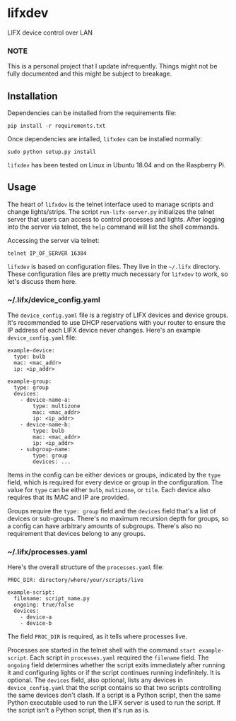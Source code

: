# lifxdev
LIFX device control over LAN

### NOTE
This is a personal project that I update infrequently. Things might not be
fully documented and this might be subject to breakage.

## Installation

Dependencies can be installed from the requirements file:

```
pip install -r requirements.txt
```

Once dependencies are intalled, `lifxdev` can be installed normally:

```
sudo python setup.py install
```

`lifxdev` has been tested on Linux in Ubuntu 18.04 and on the Raspberry Pi.

## Usage

The heart of `lifxdev` is the telnet interface used to manage scripts and
change lights/strips. The script `run-lifx-server.py` initializes the telnet
server that users can access to control processes and lights. After logging
into the server via telnet, the `help` command will list the shell commands.

Accessing the server via telnet:

```
telnet IP_OF_SERVER 16384
```

`lifxdev` is based on configuration files. They live in the `~/.lifx`
directory. These configuration files are pretty much necessary for `lifxdev` to
work, so let's discuss them here.

### ~/.lifx/device_config.yaml

The `device_config.yaml` file is a registry of LIFX devices and device groups.
It's recommended to use DHCP reservations with your router to ensure the IP
address of each LIFX device never changes. Here's an example
`device_config.yaml` file:

```
example-device:
  type: bulb
  mac: <mac_addr>
  ip: <ip_addr>

example-group:
  type: group
  devices:
    - device-name-a:
        type: multizone
        mac: <mac_addr>
        ip: <ip_addr>
    - device-name-b:
        type: bulb
        mac: <mac_addr>
        ip: <ip_addr>
    - subgroup-name:
        type: group
        devices: ...
```

Items in the config can be either devices or groups, indicated by the `type`
field, which is required for every device or group in the configuration. The
value for `type` can be either `bulb`, `multizone`, or `tile`. Each device also
requires that its MAC and IP are provided.

Groups require the `type: group` field and the `devices` field that's a list of
devices or sub-groups. There's no maximum recursion depth for groups, so a
config can have arbitrary amounts of subgroups. There's also no requirement
that devices belong to any groups.

### ~/.lifx/processes.yaml

Here's the overall structure of the `processes.yaml` file:

```
PROC_DIR: directory/where/your/scripts/live

example-script:
  filename: script_name.py
  ongoing: true/false
  devices:
    - device-a
    - device-b
```

The field `PROC_DIR` is required, as it tells where processes live.

Processes are started in the telnet shell with the command
`start example-script`. Each script in `processes.yaml` required the
`filename` field. The `ongoing` field determines whether the script exits
immediately after running it and configuring lights or if the script continues
running indefinitely. It is optional. The `devices` field, also optional,
lists any devices in `device_config.yaml` that the script contains so that two
scripts controlling the same devices don't clash. If a script is a Python
script, then the same Python executable used to run the LIFX server is used to
run the script. If the script isn't a Python script, then it's run as is.
